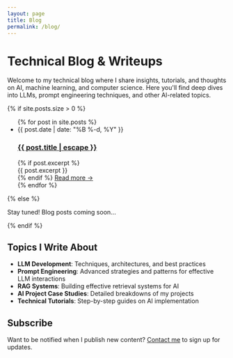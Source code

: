 ```yaml
---
layout: page
title: Blog
permalink: /blog/
---
```


# Technical Blog & Writeups

Welcome to my technical blog where I share insights, tutorials, and thoughts on AI, machine learning, and computer science. Here you'll find deep dives into LLMs, prompt engineering techniques, and other AI-related topics.

<div class="post-list-container">
  {% if site.posts.size > 0 %}
    <ul class="post-list">
      {% for post in site.posts %}
      <li>
        <span class="post-meta">{{ post.date | date: "%B %-d, %Y" }}</span>
        <h3>
          <a class="post-link" href="{{ post.url | relative_url }}">
            {{ post.title | escape }}
          </a>
        </h3>
        {% if post.excerpt %}
          <div class="post-excerpt">
            {{ post.excerpt }}
          </div>
        {% endif %}
        <a href="{{ post.url | relative_url }}" class="read-more">Read more →</a>
      </li>
      {% endfor %}
    </ul>
  {% else %}
    <p>Stay tuned! Blog posts coming soon...</p>
  {% endif %}
</div>

## Topics I Write About

- **LLM Development**: Techniques, architectures, and best practices
- **Prompt Engineering**: Advanced strategies and patterns for effective LLM interactions
- **RAG Systems**: Building effective retrieval systems for AI 
- **AI Project Case Studies**: Detailed breakdowns of my projects
- **Technical Tutorials**: Step-by-step guides on AI implementation

## Subscribe

Want to be notified when I publish new content? [Contact me](/contact) to sign up for updates. 